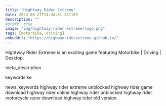 ```yaml
---
title: "Hightway Rider Extreme"
date: 2024-08-27T14:44:31.261189
description: ""
#draft: true
image: "img/hightway-rider-extreme/logo.png"
tags: [motorbike, driving]
embedUrl: "https://highwayriderextreme.github.io/"
---
```


Hightway Rider Extreme is an exciting game featuring Motorbike | Driving | Desktop.

meta_description



keywords
ke


news_keywords
highway rider extreme unblocked highway rider game download highway rider online highway rider unblocked highway rider motorcycle racer download highway rider old version
